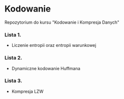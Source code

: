 # Kodowanie
Repozytorium do kursu "Kodowanie i Kompresja Danych"

### Lista 1.
- Liczenie entropii oraz entropii warunkowej

### Lista 2.
- Dynamiczne kodowanie Huffmana

### Lista 3.
- Kompresja LZW
